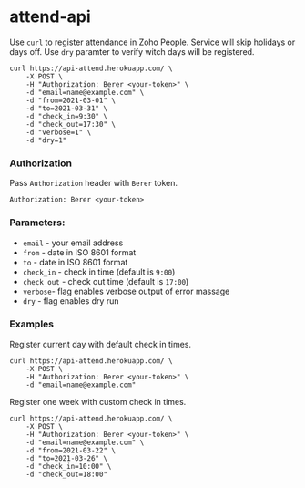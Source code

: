 # attend-api

Use `curl` to register attendance in Zoho People. Service will skip holidays or days off. Use `dry` paramter to verify witch days will be registered.

```shell
curl https://api-attend.herokuapp.com/ \
    -X POST \
    -H "Authorization: Berer <your-token>" \
    -d "email=name@example.com" \
    -d "from=2021-03-01" \
    -d "to=2021-03-31" \
    -d "check_in=9:30" \
    -d "check_out=17:30" \
    -d "verbose=1" \
    -d "dry=1"
```

### Authorization

Pass `Authorization` header with `Berer` token.

```http request
Authorization: Berer <your-token>
```

### Parameters:

- `email` - your email address
- `from` - date in ISO 8601 format
- `to` - date in ISO 8601 format
- `check_in` - check in time (default is `9:00`)
- `check_out` - check out time (default is `17:00`)
- `verbose`- flag enables verbose output of error massage
- `dry` - flag enables dry run

### Examples

Register current day with default check in times.

```shell
curl https://api-attend.herokuapp.com/ \
    -X POST \
    -H "Authorization: Berer <your-token>" \
    -d "email=name@example.com"
```

Register one week with custom check in times.

```shell
curl https://api-attend.herokuapp.com/ \
    -X POST \
    -H "Authorization: Berer <your-token>" \
    -d "email=name@example.com" \
    -d "from=2021-03-22" \
    -d "to=2021-03-26" \
    -d "check_in=10:00" \
    -d "check_out=18:00"
```
